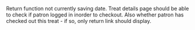 Return function not currently saving date.  Treat details page should be able to check if patron logged in inorder to checkout.  Also whether patron has checked out this treat - if so, only return link should display.


